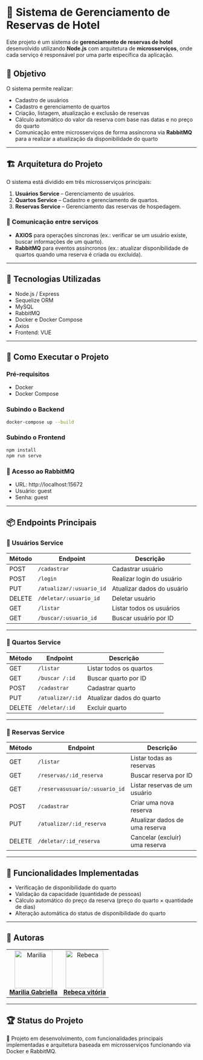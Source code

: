 
# 🏨 Sistema de Gerenciamento de Reservas de Hotel

Este projeto é um sistema de **gerenciamento de reservas de hotel** desenvolvido utilizando **Node.js** com arquitetura de **microsserviços**, onde cada serviço é responsável por uma parte específica da aplicação.

## 🎯 Objetivo

O sistema permite realizar:

- Cadastro de usuários
- Cadastro e gerenciamento de quartos
- Criação, listagem, atualização e exclusão de reservas
- Cálculo automático do valor da reserva com base nas datas e no preço do quarto
- Comunicação entre microsserviços de forma assíncrona via **RabbitMQ** para a realizar a atualização da disponibilidade do quarto

---

## 🏗️ Arquitetura do Projeto

O sistema está dividido em três microsserviços principais:

1. **Usuários Service** – Gerenciamento de usuários.
2. **Quartos Service** – Cadastro e gerenciamento de quartos.
3. **Reservas Service** – Gerenciamento das reservas de hospedagem.

### 🔗 Comunicação entre serviços

- **AXIOS** para operações síncronas (ex.: verificar se um usuário existe, buscar informações de um quarto).
- **RabbitMQ** para eventos assíncronos (ex.: atualizar disponibilidade de quartos quando uma reserva é criada ou excluida).

---

## 🧠 Tecnologias Utilizadas

- Node.js / Express
- Sequelize ORM
- MySQL
- RabbitMQ
- Docker e Docker Compose
- Axios
- Frontend: VUE

---

## 🚀 Como Executar o Projeto

### Pré-requisitos

- Docker
- Docker Compose

### Subindo o Backend

```bash
docker-compose up --build
```
### Subindo o Frontend

```bash
npm install
npm run serve
```


### 🐇 Acesso ao RabbitMQ

- URL: http://localhost:15672  
- Usuário: guest  
- Senha: guest

---

## 📦 Endpoints Principais

### 🔹 Usuários Service

| Método | Endpoint                          | Descrição                      |
|--------|---------------------------------- |--------------------------------|
| POST   | `/cadastrar`                      | Cadastrar usuário              |
| POST   | `/login`                          | Realizar login do usuário      |
| PUT    | `/atualizar/:usuario_id`          | Atualizar dados do usuário     |
| DELETE | `/deletar/:usuario_id`            | Deletar usuário                |
| GET    | `/listar`                         | Listar todos os usuários       |
| GET    | `/buscar/:usuario_id`             | Buscar usuário por ID          |

---

### 🔹 Quartos Service

| Método | Endpoint             | Descrição                          |
|--------|-----------------------|-------------------------------------|
| GET    | `/listar `            | Listar todos os quartos            |
| GET    | `/buscar /:id`        | Buscar quarto por ID               |
| POST   | `/cadastrar`          | Cadastrar quarto                   |
| PUT    | `/atualizar/:id`      | Atualizar dados do quarto          |
| DELETE | `/deletar/:id`        | Excluir quarto                     |

---

### 🔹 Reservas Service

| Método | Endpoint                           | Descrição                                  |
|--------|-------------------------------------|----------------------------------------------|
| GET    | `/listar`                           | Listar todas as reservas                    |
| GET    | `/reservas/:id_reserva`             | Buscar reserva por ID                       |
| GET    | `/reservasusuario/:usuario_id`      | Listar reservas de um usuário               |
| POST   | `/cadastrar`                        | Criar uma nova reserva                      |
| PUT    | `/atualizar/:id_reserva`            | Atualizar dados de uma reserva              |
| DELETE | `/deletar/:id_reserva`              | Cancelar (excluir) uma reserva              |

---

## 🔧 Funcionalidades Implementadas

- Verificação de disponibilidade do quarto
- Validação da capacidade (quantidade de pessoas)
- Cálculo automático do preço da reserva (preço do quarto × quantidade de dias)
- Alteração automática do status de disponibilidade do quarto

---

## 👤 Autoras

<table>
  <tr>
    <td align="center">
      <a href="https://github.com/gabriellamarinho">
        <img src="https://avatars.githubusercontent.com/u/186753301?v=4" width="100px;" alt="Marilia"/>
        <br>
        <b>Marilia Gabriella</b>
      </a>
    </td>
     <td align="center">
      <a href="https://github.com/Rebecavitoria45">
        <img src="https://avatars.githubusercontent.com/u/117654851?v=4" width="100px;" alt="Rebeca"/>
        <br>
        <b>Rebeca vitória</b>
      </a>
    </td>
</table>



---

## 🏆 Status do Projeto

🚀 Projeto em desenvolvimento, com funcionalidades principais implementadas e arquitetura baseada em microsserviços funcionando via Docker e RabbitMQ.
